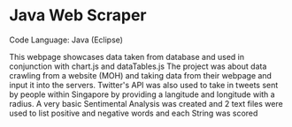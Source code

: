 # Java Web Scraper

Code Language: Java (Eclipse)

This webpage showcases data taken from database and used in conjunction with chart.js and dataTables.js
The project was about data crawling from a website (MOH) and taking data from their webpage and input it into the servers.
Twitter's API was also used to take in tweets sent by people within Singapore by providing a langitude and longitude with a radius.
A very basic Sentimental Analysis was created and 2 text files were used to list positive and negative words and each String was scored
